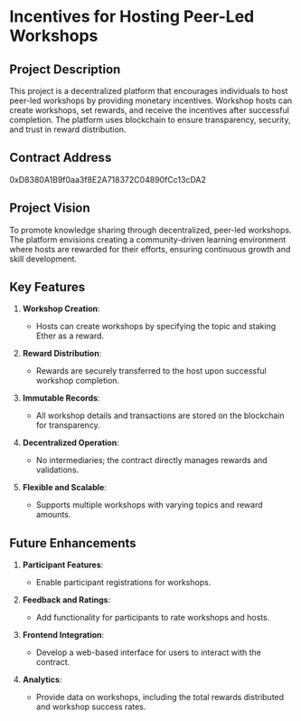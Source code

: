 # Incentives for Hosting Peer-Led Workshops

## Project Description
This project is a decentralized platform that encourages individuals to host peer-led workshops by providing monetary incentives. Workshop hosts can create workshops, set rewards, and receive the incentives after successful completion. The platform uses blockchain to ensure transparency, security, and trust in reward distribution.



## Contract Address
0xD8380A1B9f0aa3f8E2A718372C04890fCc13cDA2



## Project Vision
To promote knowledge sharing through decentralized, peer-led workshops. The platform envisions creating a community-driven learning environment where hosts are rewarded for their efforts, ensuring continuous growth and skill development.



## Key Features
1. **Workshop Creation**:  
   - Hosts can create workshops by specifying the topic and staking Ether as a reward.

2. **Reward Distribution**:  
   - Rewards are securely transferred to the host upon successful workshop completion.

3. **Immutable Records**:  
   - All workshop details and transactions are stored on the blockchain for transparency.

4. **Decentralized Operation**:  
   - No intermediaries; the contract directly manages rewards and validations.

5. **Flexible and Scalable**:  
   - Supports multiple workshops with varying topics and reward amounts.




## Future Enhancements
1. **Participant Features**:  
   - Enable participant registrations for workshops.

2. **Feedback and Ratings**:  
   - Add functionality for participants to rate workshops and hosts.

3. **Frontend Integration**:  
   - Develop a web-based interface for users to interact with the contract.

4. **Analytics**:  
   - Provide data on workshops, including the total rewards distributed and workshop success rates.




